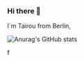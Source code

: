 ### Hi there 👋
I´m Tairou from Berlin,

![Anurag's GitHub stats](https://github-readme-stats.vercel.app/api?username=tairou97&theme=calm)


f

<!--
**tairou97/tairou97** is a ✨ _special_ ✨ repository because its `README.md` (this file) appears on your GitHub profile.

Here are some ideas to get you started:

- 🔭 I’m currently working on ...
- 🌱 I’m currently learning ...
- 👯 I’m looking to collaborate on ...
- 🤔 I’m looking for help with ...
- 💬 Ask me about ...
- 📫 How to reach me: ...
- 😄 Pronouns: ...
- ⚡ Fun fact: ...
-->
